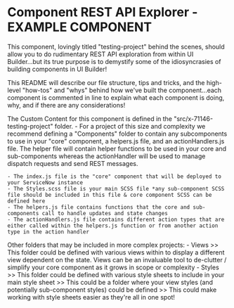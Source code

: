 Component REST API Explorer - EXAMPLE COMPONENT 
===============================================
This component, lovingly titled "testing-project" behind the scenes, should allow you to do rudimentary REST API exploration from within UI Builder...but its true purpose is to demystify some of the idiosyncrasies of building components in UI Builder! 

This README will describe our file structure, tips and tricks, and the high-level "how-tos" and "whys" behind how we've built the component...each component is commented in line to explain what each component is doing, why, and if there are any considerations!

The Custom Content for this component is defined in the "src/x-71146-testing-project" folder.
    - For a project of this size and complexity we recommend defining a "Components" folder to contain any subcomponents to use in your "core" component, a helpers.js file, and an actionHandlers.js file. The helper file will contain helper functions to be used in your core and sub-components whereas the actionHandler will be used to manage dispatch requests and send REST messages. 

    - The index.js file is the "core" component that will be deployed to your ServiceNow instance
    - The Styles.scss file is your main SCSS file *any sub-component SCSS file should be included in this file & core component SCSS can be defined here
    - The helpers.js file contains functions that the core and sub-components call to handle updates and state changes
    - The actionHandlers.js file contains different action types that are either called within the helpers.js function or from another action type in the action handler

Other folders that may be included in more complex projects:
    - Views >> This folder could be defined with various views within to display a different view dependent on the state. Views can be an invaluable tool to de-clutter / simplify your core component as it grows in scope or complexity
    - Styles >> This folder could be defined with various style sheets to include in your main style sheet >> This could be a folder where your view styles (and potentially sub-component styles) could be defined >> This could make working with style sheets easier as they're all in one spot!